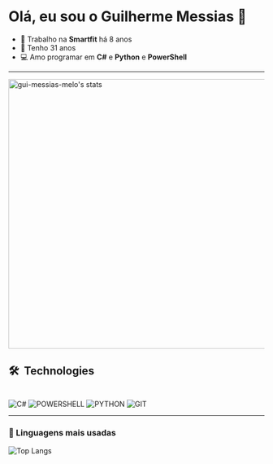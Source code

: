 # Olá, eu sou o Guilherme Messias 👋

- 🔭 Trabalho na **Smartfit** há 8 anos  
- 🎂 Tenho 31 anos  
- 💻 Amo programar em **C#** e **Python** e **PowerShell**

---

<img width="530em" src="https://github-readme-stats.vercel.app/api?username=gui-messias-melo&show_icons=true&theme=onedark" alt="gui-messias-melo's stats"/>

## 🛠 &nbsp;Technologies
<p>
    <br> 
    <img align="center" alt="C#" src="https://img.shields.io/badge/C%23-239120?style=for-the-badge&logo=c-sharp&logoColor=white">
    <img align="center" alt="POWERSHELL" src="https://img.shields.io/badge/PowerShell-5391FE?style=for-the-badge&logo=powershell&logoColor=white">
    <img align="center" alt="PYTHON" src="https://img.shields.io/badge/Python-3776AB?style=for-the-badge&logo=python&logoColor=white">
    <img align="center" alt="GIT"src="https://img.shields.io/badge/GitHub-100000?style=for-the-badge&logo=github&logoColor=white">
</p>

---

### 🚀 Linguagens mais usadas
![Top Langs](https://github-readme-stats.vercel.app/api/top-langs/?username=gui-messias-melo&layout=compact&theme=radical)
